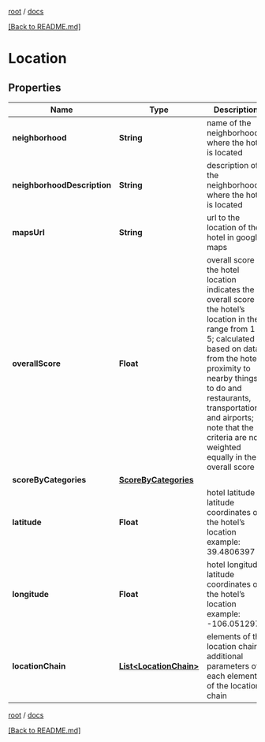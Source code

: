[root](./../ "root") / [docs](./ "docs")

[[Back to README.md]](./../README.md "[Back to README.md]")

# Location

## Properties

| Name | Type | Description | Notes |
|------------ | ------------- | ------------- | -------------|
|**neighborhood** | **String** | name of the neighborhood where the hotel is located |  [optional] |
|**neighborhoodDescription** | **String** | description of the neighborhood where the hotel is located |  [optional] |
|**mapsUrl** | **String** | url to the location of the hotel in google maps |  [optional] |
|**overallScore** | **Float** | overall score of the hotel location indicates the overall score of the hotel’s location in the range from 1 to 5; calculated based on data from the hotel’s proximity to nearby things to do and restaurants, transportation, and airports; note that the criteria are not weighted equally in the overall score |  [optional] |
|**scoreByCategories** | [**ScoreByCategories**](ScoreByCategories.md) |  |  [optional] |
|**latitude** | **Float** | hotel latitude latitude coordinates of the hotel’s location example: 39.4806397 |  [optional] |
|**longitude** | **Float** | hotel longitude latitude coordinates of the hotel’s location example: -106.0512973 |  [optional] |
|**locationChain** | [**List&lt;LocationChain&gt;**](LocationChain.md) | elements of the location chain additional parameters of each element of the location chain |  [optional] |

[root](./../ "root") / [docs](./ "docs")

[[Back to README.md]](./../README.md "[Back to README.md]")